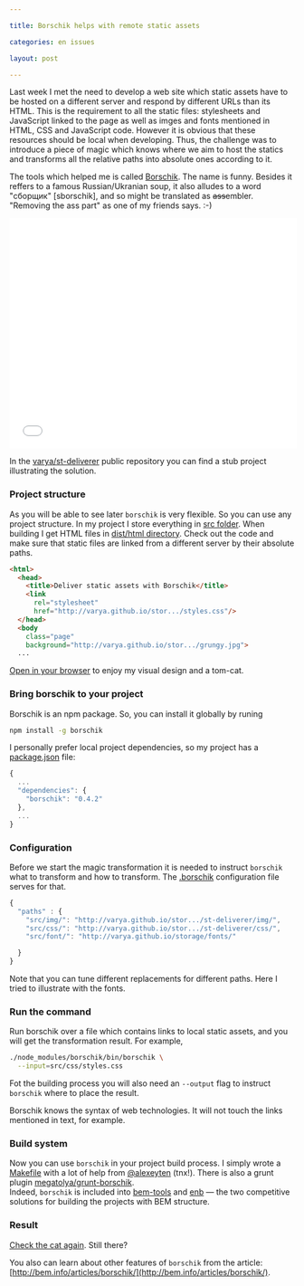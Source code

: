 ```yaml
---

title: Borschik helps with remote static assets

categories: en issues

layout: post

---
```

Last week I met the need to develop a web site which static assets have to be
hosted on a different server and respond by different URLs than its HTML. This
is the requirement to all the static files: stylesheets and JavaScript linked to
the page as well as imges and fonts mentioned in HTML, CSS and JavaScript
code.<excerpt/> However it is obvious that these resources should be local when developing.
Thus, the challenge was to introduce a piece of magic which knows where we aim
to host the statics and transforms all the relative paths into absolute ones
according to it.

The tools which helped me is called
[Borschik](http://bem.info/tools/optimizers/borschik/). The name is funny.
Besides it reffers to a famous Russian/Ukranian soup, it also alludes to a word
"сборщик" [sborschik], and so might be translated as
<strike>ass</strike>embler. "Removing the ass part" as one of my friends says.
:-)

<center>
<iframe src="//embed.gettyimages.com/embed/135591409?et=B_T3l-shrE-pr9-ELe_wJw&sig=5haG67PAzCxGourA96ZB7m9LwSket1v9PpvXEXNIkBM=" width="508" height="407" frameborder="0" scrolling="no"></iframe>
</center>

In the [varya/st-deliverer](https://github.com/varya/st-deliverer) public repository
you can find a stub project illustrating the solution.

### Project structure
As you will be able to see later `borschik` is very flexible. So you can use any
project structure. In my project I store everything in
[src folder](b.com/varya/st-deliverer/tree/master/src).
When building I get HTML files in
[dist/html directory](https://github.com/varya/st-deliverer/tree/gh-pages/dist/html).
Check out the code and make sure that static files are linked from a different
server by their absolute paths.

```html
<html>
  <head>
    <title>Deliver static assets with Borschik</title>
    <link
      rel="stylesheet"
      href="http://varya.github.io/stor.../styles.css"/>
  </head>
  <body
    class="page"
    background="http://varya.github.io/stor.../grungy.jpg">
  ...
```

[Open in your browser](http://varya.me/st-deliverer/dist/html/) to enjoy my visual
design and a tom-cat.

### Bring borschik to your project
Borschik is an npm package. So, you can install it globally by runing

```bash
npm install -g borschik
```

I personally prefer local project dependencies, so my project has a
[package.json](https://github.com/varya/st-deliverer/blob/master/package.json)
file:

```js
{
  ...
  "dependencies": {
    "borschik": "0.4.2"
  },
  ...
}
```

### Configuration
Before we start the magic transformation it is needed to instruct `borschik` what
to transform and how to transform. The [.borschik](https://github.com/varya/st-deliverer/blob/master/.borschik)
configuration file serves for that.

```js
{
  "paths" : {
    "src/img/": "http://varya.github.io/stor.../st-deliverer/img/",
    "src/css/": "http://varya.github.io/stor.../st-deliverer/css/",
    "src/font/": "http://varya.github.io/storage/fonts/"

  }
}
```
Note that you can tune different replacements for different paths. Here I tried
to illustrate with the fonts.

### Run the command
Run borschik over a file which contains links to local static assets, and you
will get the transformation result. For example,

```bash
./node_modules/borschik/bin/borschik \
  --input=src/css/styles.css
```
Fot the building process you will also need an `--output` flag to instruct
`borschik` where to place the result.

Borschik knows the syntax of web technologies. It will not touch the links
mentioned in text, for example.

### Build system
Now you can use `borschik` in your project build process. I simply wrote a
[Makefile](https://github.com/varya/st-deliverer/blob/master/Makefile) with a
lot of help from [@alexeyten](https://github.com/alexeyten) (tnx!).
There is also a grunt plugin [megatolya/grunt-borschik](https://github.com/megatolya/grunt-borschik).<br/>
Indeed, `borschik` is included into [bem-tools](http://bem.info/tools/bem/bem-tools/)
and [enb](https://github.com/enb-make/enb) — the two competitive solutions for
building the projects with BEM structure.

### Result
[Check the cat again](http://varya.me/st-deliverer/dist/html/). Still there?

You also can learn about other features of `borschik` from the article:
[http://bem.info/articles/borschik/](http://bem.info/articles/borschik/).
